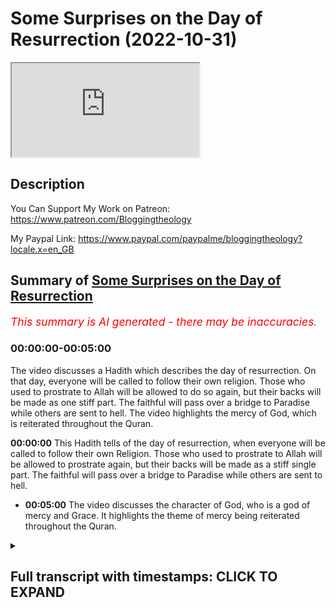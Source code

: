 # Some Surprises on the Day of Resurrection (2022-10-31)

<iframe loading='lazy' allow='autoplay' src='https://www.youtube.com/embed/Xzv6Inbl8co'></iframe>

## Description

You Can Support My Work on Patreon:
https://www.patreon.com/Bloggingtheology

My Paypal Link: 
https://www.paypal.com/paypalme/bloggingtheology?locale.x=en_GB

## Summary of [Some Surprises on the Day of Resurrection](https://www.youtube.com/watch?v=Xzv6Inbl8co)


*<span style="color:red; font-size:125%">This summary is AI generated - there may be inaccuracies</span>. [](/)*

### <a onclick="modifyYTiframeseektime('0')">00:00:00-00:05:00</a>

The video discusses a Hadith which describes the day of resurrection. On that day, everyone will be called to follow their own religion. Those who used to prostrate to Allah will be allowed to do so again, but their backs will be made as one stiff part. The faithful will pass over a bridge to Paradise while others are sent to hell. The video highlights the mercy of God, which is reiterated throughout the Quran.

**<a onclick="modifyYTiframeseektime('0')">00:00:00</a>** This Hadith tells of the day of resurrection, when everyone will be called to follow their own Religion. Those who used to prostrate to Allah will be allowed to prostrate again, but their backs will be made as a stiff single part. The faithful will pass over a bridge to Paradise while others are sent to hell.
* **<a onclick="modifyYTiframeseektime('300')">00:05:00</a>** The video discusses the character of God, who is a god of mercy and Grace. It highlights the theme of mercy being reiterated throughout the Quran.

<details><summary><h2>Full transcript with timestamps: CLICK TO EXPAND</h2></summary>

<a onclick="modifyYTiframeseektime('3')">0:00:03</a> I wanted to share with you uh an  
<a onclick="modifyYTiframeseektime('6')">0:00:06</a> extraordinary Hadith from bakari and  
<a onclick="modifyYTiframeseektime('8')">0:00:08</a> Muslim so it's sahih it's authentic it's  
<a onclick="modifyYTiframeseektime('12')">0:00:12</a> a very long Hadith but I think it's  
<a onclick="modifyYTiframeseektime('14')">0:00:14</a> tremendously important for several  
<a onclick="modifyYTiframeseektime('16')">0:00:16</a> reasons and I'll read it in a second but  
<a onclick="modifyYTiframeseektime('18')">0:00:18</a> one of the reasons is that there's a  
<a onclick="modifyYTiframeseektime('21')">0:00:21</a> misapprehension on behalf of certain  
<a onclick="modifyYTiframeseektime('23')">0:00:23</a> people non-muslims who think the only  
<a onclick="modifyYTiframeseektime('25')">0:00:25</a> way that Muslims or anyone enters  
<a onclick="modifyYTiframeseektime('27')">0:00:27</a> Paradise is through their good works  
<a onclick="modifyYTiframeseektime('29')">0:00:29</a> through the actions that they have done  
<a onclick="modifyYTiframeseektime('32')">0:00:32</a> and this Hadith addresses uh this point  
<a onclick="modifyYTiframeseektime('34')">0:00:34</a> oh there's one other thing as well it's  
<a onclick="modifyYTiframeseektime('37')">0:00:37</a> often thought that the greatest thing  
<a onclick="modifyYTiframeseektime('39')">0:00:39</a> about Paradise the most attractive thing  
<a onclick="modifyYTiframeseektime('42')">0:00:42</a> that people want to work towards are  
<a onclick="modifyYTiframeseektime('44')">0:00:44</a> mere material benefits or the pleasures  
<a onclick="modifyYTiframeseektime('47')">0:00:47</a> of the Hereafter and again the greatest  
<a onclick="modifyYTiframeseektime('49')">0:00:49</a> of all the blessings are Hereafter is  
<a onclick="modifyYTiframeseektime('52')">0:00:52</a> something quite different and this  
<a onclick="modifyYTiframeseektime('54')">0:00:54</a> Hadith at the very end addresses this  
<a onclick="modifyYTiframeseektime('56')">0:00:56</a> point as well so I'll just uh read it to  
<a onclick="modifyYTiframeseektime('59')">0:00:59</a> you as I say it is quite long but it's  
<a onclick="modifyYTiframeseektime('61')">0:01:01</a> full of most extraordinary uh detail  
<a onclick="modifyYTiframeseektime('64')">0:01:04</a> that tells us about the the day of  
<a onclick="modifyYTiframeseektime('66')">0:01:06</a> resurrection and what happens then  
<a onclick="modifyYTiframeseektime('69')">0:01:09</a> Abu harira related that the messenger of  
<a onclick="modifyYTiframeseektime('72')">0:01:12</a> God upon whom be peace said  
<a onclick="modifyYTiframeseektime('75')">0:01:15</a> on the day of Resurrection a caller will  
<a onclick="modifyYTiframeseektime('79')">0:01:19</a> cry out let every people follow what  
<a onclick="modifyYTiframeseektime('82')">0:01:22</a> they worshiped  
<a onclick="modifyYTiframeseektime('84')">0:01:24</a> they will be asked is there a sign  
<a onclick="modifyYTiframeseektime('87')">0:01:27</a> between you and him that they will let  
<a onclick="modifyYTiframeseektime('90')">0:01:30</a> you know him  
<a onclick="modifyYTiframeseektime('91')">0:01:31</a> they will say yes  
<a onclick="modifyYTiframeseektime('94')">0:01:34</a> so their legs would be uncovered and  
<a onclick="modifyYTiframeseektime('96')">0:01:36</a> Allah will give permission to all those  
<a onclick="modifyYTiframeseektime('99')">0:01:39</a> who used to prostrate to him by their  
<a onclick="modifyYTiframeseektime('102')">0:01:42</a> own free will to prostrate  
<a onclick="modifyYTiframeseektime('105')">0:01:45</a> and Allah will make those who used to  
<a onclick="modifyYTiframeseektime('108')">0:01:48</a> prostrate only to be seen by others or  
<a onclick="modifyYTiframeseektime('111')">0:01:51</a> to ward off criticism unable to  
<a onclick="modifyYTiframeseektime('114')">0:01:54</a> prostrate  
<a onclick="modifyYTiframeseektime('116')">0:01:56</a> their backs will be made as a stiff  
<a onclick="modifyYTiframeseektime('119')">0:01:59</a> Single part so whenever they try to  
<a onclick="modifyYTiframeseektime('122')">0:02:02</a> prostrate they topple on their backsides  
<a onclick="modifyYTiframeseektime('127')">0:02:07</a> then they will come upon the bridge over  
<a onclick="modifyYTiframeseektime('130')">0:02:10</a> hell and intercession will begin they  
<a onclick="modifyYTiframeseektime('134')">0:02:14</a> will murmur olr bring them to safety  
<a onclick="modifyYTiframeseektime('138')">0:02:18</a> bring them to safety  
<a onclick="modifyYTiframeseektime('141')">0:02:21</a> and the faithful ones will pass over the  
<a onclick="modifyYTiframeseektime('144')">0:02:24</a> bridge in a wink of an eye  
<a onclick="modifyYTiframeseektime('146')">0:02:26</a> others will pass like lightning others  
<a onclick="modifyYTiframeseektime('150')">0:02:30</a> like the wind others like birds others  
<a onclick="modifyYTiframeseektime('154')">0:02:34</a> like strong horses  
<a onclick="modifyYTiframeseektime('157')">0:02:37</a> some will cross over whole and safe  
<a onclick="modifyYTiframeseektime('160')">0:02:40</a> others will be sent across bruised  
<a onclick="modifyYTiframeseektime('163')">0:02:43</a> While others would be flung Into the  
<a onclick="modifyYTiframeseektime('166')">0:02:46</a> Fire of gehenna  
<a onclick="modifyYTiframeseektime('169')">0:02:49</a> by the one who holds my soul in his hand  
<a onclick="modifyYTiframeseektime('173')">0:02:53</a> none of you would be more vehement in  
<a onclick="modifyYTiframeseektime('176')">0:02:56</a> pleading for justice than the faithful  
<a onclick="modifyYTiframeseektime('178')">0:02:58</a> ones will be at the time at that time  
<a onclick="modifyYTiframeseektime('181')">0:03:01</a> for their brothers who are in the fire  
<a onclick="modifyYTiframeseektime('185')">0:03:05</a> they will say our Lord they fasted with  
<a onclick="modifyYTiframeseektime('189')">0:03:09</a> us they prayed with us they made  
<a onclick="modifyYTiframeseektime('191')">0:03:11</a> pilgrimage with us  
<a onclick="modifyYTiframeseektime('193')">0:03:13</a> he will say to them bring out of it all  
<a onclick="modifyYTiframeseektime('197')">0:03:17</a> the ones that you know  
<a onclick="modifyYTiframeseektime('199')">0:03:19</a> so their forms would be forbidden to the  
<a onclick="modifyYTiframeseektime('202')">0:03:22</a> fire as they enter it and they will  
<a onclick="modifyYTiframeseektime('205')">0:03:25</a> bring out many people until they say our  
<a onclick="modifyYTiframeseektime('210')">0:03:30</a> sustainer none are left of those you  
<a onclick="modifyYTiframeseektime('213')">0:03:33</a> have commanded us to extract  
<a onclick="modifyYTiframeseektime('217')">0:03:37</a> then he will say to them go back and  
<a onclick="modifyYTiframeseektime('220')">0:03:40</a> bring out whoever you find that has a  
<a onclick="modifyYTiframeseektime('223')">0:03:43</a> denar's worth of goodness in them  
<a onclick="modifyYTiframeseektime('227')">0:03:47</a> and they will bring out many people  
<a onclick="modifyYTiframeseektime('231')">0:03:51</a> and he will say to them go back and  
<a onclick="modifyYTiframeseektime('235')">0:03:55</a> bring out whoever you find that has half  
<a onclick="modifyYTiframeseektime('238')">0:03:58</a> a denar's worth of goodness in them  
<a onclick="modifyYTiframeseektime('242')">0:04:02</a> and they will bring out many people  
<a onclick="modifyYTiframeseektime('245')">0:04:05</a> then he will say to them go back again  
<a onclick="modifyYTiframeseektime('249')">0:04:09</a> and bring out whoever you find who has  
<a onclick="modifyYTiframeseektime('252')">0:04:12</a> an atom's weight of goodness in them  
<a onclick="modifyYTiframeseektime('256')">0:04:16</a> and they will bring out many people  
<a onclick="modifyYTiframeseektime('260')">0:04:20</a> and this will go on until they say to  
<a onclick="modifyYTiframeseektime('263')">0:04:23</a> him our Lord we have left no one in it  
<a onclick="modifyYTiframeseektime('267')">0:04:27</a> who has any trace of goodness in them  
<a onclick="modifyYTiframeseektime('272')">0:04:32</a> Allah will then declare the angels have  
<a onclick="modifyYTiframeseektime('276')">0:04:36</a> interceded and the prophets have  
<a onclick="modifyYTiframeseektime('278')">0:04:38</a> interceded and the faithful have  
<a onclick="modifyYTiframeseektime('281')">0:04:41</a> interceded  
<a onclick="modifyYTiframeseektime('283')">0:04:43</a> only the most merciful of those who show  
<a onclick="modifyYTiframeseektime('286')">0:04:46</a> Mercy is left to intercede  
<a onclick="modifyYTiframeseektime('290')">0:04:50</a> and he will bring out with his grasp the  
<a onclick="modifyYTiframeseektime('294')">0:04:54</a> people who have never done any good and  
<a onclick="modifyYTiframeseektime('297')">0:04:57</a> he will throw them into a river at the  
<a onclick="modifyYTiframeseektime('299')">0:04:59</a> mouth of paradise called the River of  
<a onclick="modifyYTiframeseektime('303')">0:05:03</a> Life  
<a onclick="modifyYTiframeseektime('304')">0:05:04</a> and they will emerge from it like pearls  
<a onclick="modifyYTiframeseektime('309')">0:05:09</a> when the people of paradise see them  
<a onclick="modifyYTiframeseektime('312')">0:05:12</a> they will know them  
<a onclick="modifyYTiframeseektime('314')">0:05:14</a> these are emancipated of God he has made  
<a onclick="modifyYTiframeseektime('319')">0:05:19</a> them into Paradise without any of their  
<a onclick="modifyYTiframeseektime('323')">0:05:23</a> own actions and without any goodness  
<a onclick="modifyYTiframeseektime('326')">0:05:26</a> that they offered  
<a onclick="modifyYTiframeseektime('329')">0:05:29</a> and God will say to them enter Paradise  
<a onclick="modifyYTiframeseektime('333')">0:05:33</a> what you have seen is yours  
<a onclick="modifyYTiframeseektime('338')">0:05:38</a> they will say our sustainer you have  
<a onclick="modifyYTiframeseektime('341')">0:05:41</a> given us what you have not given anyone  
<a onclick="modifyYTiframeseektime('343')">0:05:43</a> of the Worlds  
<a onclick="modifyYTiframeseektime('345')">0:05:45</a> he will say I have for you what is even  
<a onclick="modifyYTiframeseektime('349')">0:05:49</a> better than this  
<a onclick="modifyYTiframeseektime('352')">0:05:52</a> they will ask oh our sustainer what  
<a onclick="modifyYTiframeseektime('356')">0:05:56</a> could be better than this  
<a onclick="modifyYTiframeseektime('358')">0:05:58</a> he will say my contentment with you for  
<a onclick="modifyYTiframeseektime('363')">0:06:03</a> I shall not be displeased with you after  
<a onclick="modifyYTiframeseektime('366')">0:06:06</a> this ever again  
<a onclick="modifyYTiframeseektime('370')">0:06:10</a> and that ends the Hadith as I say from  
<a onclick="modifyYTiframeseektime('372')">0:06:12</a> bukhari and Muslims so it is certain to  
<a onclick="modifyYTiframeseektime('375')">0:06:15</a> go back to the prophet upon human BPS  
<a onclick="modifyYTiframeseektime('377')">0:06:17</a> very very moving indeed I love the way  
<a onclick="modifyYTiframeseektime('381')">0:06:21</a> we have a progressive uh showing of  
<a onclick="modifyYTiframeseektime('383')">0:06:23</a> mercy and more Mercy until even those  
<a onclick="modifyYTiframeseektime('386')">0:06:26</a> who are completely unworthy are  
<a onclick="modifyYTiframeseektime('388')">0:06:28</a> ultimately admitted by the most merciful  
<a onclick="modifyYTiframeseektime('390')">0:06:30</a> of those who have mercy and the greatest  
<a onclick="modifyYTiframeseektime('394')">0:06:34</a> thing of all that they receive is not  
<a onclick="modifyYTiframeseektime('396')">0:06:36</a> some pleasure not some house not  
<a onclick="modifyYTiframeseektime('398')">0:06:38</a> something it is the contentment of God  
<a onclick="modifyYTiframeseektime('401')">0:06:41</a> himself this peace and reconciliation  
<a onclick="modifyYTiframeseektime('404')">0:06:44</a> with a merciful god is the greatest  
<a onclick="modifyYTiframeseektime('407')">0:06:47</a> thing of all that they could possibly uh  
<a onclick="modifyYTiframeseektime('411')">0:06:51</a> experience and then God says my  
<a onclick="modifyYTiframeseektime('414')">0:06:54</a> contentment with you for I shall not be  
<a onclick="modifyYTiframeseektime('416')">0:06:56</a> displeased with you after this ever  
<a onclick="modifyYTiframeseektime('419')">0:06:59</a> again so their security their happiness  
<a onclick="modifyYTiframeseektime('422')">0:07:02</a> and their peace is permanent and forever  
<a onclick="modifyYTiframeseektime('425')">0:07:05</a> so I think it's the most extraordinary  
<a onclick="modifyYTiframeseektime('427')">0:07:07</a> Edith very very long and it tells us in  
<a onclick="modifyYTiframeseektime('430')">0:07:10</a> great detail about the character of God  
<a onclick="modifyYTiframeseektime('432')">0:07:12</a> who is the god of Islam the god of of  
<a onclick="modifyYTiframeseektime('436')">0:07:16</a> Moses Jesus and Muhammad peace be upon  
<a onclick="modifyYTiframeseektime('438')">0:07:18</a> them all and all the prophets and at the  
<a onclick="modifyYTiframeseektime('440')">0:07:20</a> end of the day he is a god of mercy and  
<a onclick="modifyYTiframeseektime('442')">0:07:22</a> a god of Grace and this this theme is  
<a onclick="modifyYTiframeseektime('446')">0:07:26</a> very very strongly reiterated again and  
<a onclick="modifyYTiframeseektime('448')">0:07:28</a> again every sir of the Quran constantly  
<a onclick="modifyYTiframeseektime('452')">0:07:32</a> throughout the whole book itself anyway  
<a onclick="modifyYTiframeseektime('454')">0:07:34</a> I want to share that with you until next  
<a onclick="modifyYTiframeseektime('457')">0:07:37</a> time  

</details>

